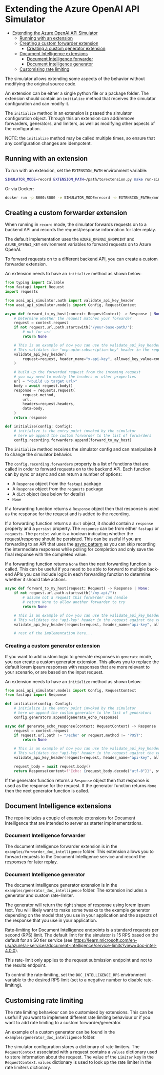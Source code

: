 # Extending the Azure OpenAI API Simulator

- [Extending the Azure OpenAI API Simulator](#extending-the-azure-openai-api-simulator)
  - [Running with an extension](#running-with-an-extension)
  - [Creating a custom forwarder extension](#creating-a-custom-forwarder-extension)
    - [Creating a custom generator extension](#creating-a-custom-generator-extension)
  - [Document Intelligence extensions](#document-intelligence-extensions)
    - [Document Intelligence forwarder](#document-intelligence-forwarder)
    - [Document Intelligence generator](#document-intelligence-generator)
  - [Customising rate limiting](#customising-rate-limiting)

The simulator allows extending some aspects of the behavior without modifying the original source code.

An extension can be either a single python file or a package folder.
The extension should contain an `initialize` method that receives the simulator configuration and can modify it.

The `initialize` method in an extension is psased the simulator configuration object.
Through this an extension can add/remove forwarders, generators, and limiters, as well as modifying other aspects of the configuration.

NOTE: the `initialize` method may be called multiple times, so ensure that any configuration changes are idempotent.

## Running with an extension

To run with an extension,  set the `EXTENSION_PATH` environment variable:

```bash
SIMULATOR_MODE=record EXTENSION_PATH=/path/to/extension.py make run-simulated-api
```

Or via Docker:

```bash
docker run -p 8000:8000 -e SIMULATOR_MODE=record -e EXTENSION_PATH=/mnt/extension.py -v /path/to/extension.py:/mnt/extension.py
```

## Creating a custom forwarder extension

When running in `record` mode, the simulator forwards requests on to a backend API and records the request/response information for later replay.

The default implementation uses the `AZURE_OPENAI_ENDPOINT` and `AZURE_OPENAI_KEY` environment variables to forward requests on to Azure OpenAI.

To forward requests on to a different backend API, you can create a custom forwarder extension.

An extension needs to have an `initialize` method as shown below:

```python
from typing import Callable
from fastapi import Request
import requests

from aoai_api_simulator.auth import validate_api_key_header
from aoai_api_simulator.models import Config, RequestContext

async def forward_to_my_host(context: RequestContext) -> Response | None:
    # Determine whether the request matches your forwarder
    request = context.request
    if not request.url.path.startswith("/your-base-path/"):
        # not for us!
        return None

    # This is an example of how you can use the validate_api_key_header function
    # This validates the "ocp-apim-subscription-key" header in the request against the configured API key
    validate_api_key_header(
        request=request, header_name="x-api-key", allowed_key_value=context.config.simulator_api_key
    )

    # build up the forwarded request from the incoming request
    # you may need to modify the headers or other properties
    url = "<build up target url>"
    body = await request.body()
    response = requests.request(
        request.method,
        url,
        headers=request.headers,
        data=body,
    )
    return response

def initialize(config: Config):
    # initialize is the entry point invoked by the simulator
    # here we append the custom forwarder to the list of forwarders
    config.recording.forwarders.append(forward_to_my_host)
```

The `initialize` method receives the simulator config and can manipulate it to change the simulator behavior.

The `config.recording.forwarders` property is a list of functions that are called in order to forward requests on to the backend API.
Each function can by sync or async and can return a number of options:

- A `Response` object from the `fastapi` package
- A `Response` object from the `requests` package
- A `dict` object (see below for details)
- `None`

If a forwarding function returns a `Response` object then that response is used as the response for the request and is added to the recording.

If a forwarding function returns a `dict` object, it should contain a `response` property and a `persist` property.
The `response` can be from either `fastapi` or `requests`. The `persist` value is a boolean indicating whether the request/response should be persisted.
This can be useful if you are forwarding to an API that uses the [async pattern](https://learn.microsoft.com/en-us/azure/architecture/patterns/async-request-reply) as you can skip recording the intermediate responses while polling for completion and only save the final response with the completed value.

If a forwarding function returns `None` then the next forwarding function is called.
This can be useful if you need to be able to forward to multiple back-end APIs you can include logic in each forwarding function to determine whether it should take actions.

```python
async def forward_to_my_host(request: Request) -> Response | None:
    if not request.url.path.startswith("/my-api/"):
        # assume not a request this forwarder can handle
        # return None to allow another forwarder to try
        return None

    # This is an example of how you can use the validate_api_key_header function
    # This validates the "api-key" header in the request against the configured API key
    validate_api_key_header(request=request, header_name="api-key", allowed_key_value=context.config.simulator_api_key)

    # rest of the implementation here...
```

### Creating a custom generator extension

If you want to add custom logic to generate responses in `generate` mode, you can create a custom generator extension.
This allows you to replace the default lorem ipsum responses with responses that are more relevant to your scenario, or are based on the input request.

An extension needs to have an `initialize` method as shown below:

```python
from aoai_api_simulator.models import Config, RequestContext
from fastapi import Response

def initialize(config: Config):
    # initialize is the entry point invoked by the simulator
    # here we append the custom generator to the list of generators
    config.generators.append(generate_echo_response)

async def generate_echo_response(context: RequestContext) -> Response | None:
    request = context.request
    if request.url.path != "/echo" or request.method != "POST":
        return None

    # This is an example of how you can use the validate_api_key_header function
    # This validates the "api-key" header in the request against the configured API key
    validate_api_key_header(request=request, header_name="api-key", allowed_key_value=context.config.simulator_api_key)

    request_body = await request.body()
    return Response(content=f"Echo: {request_body.decode("utf-8")}", status_code=200)
```

If the generator function returns a `Response` object then that response is used as the response for the request.
If the generator function returns `None` then the next generator function is called.

## Document Intelligence extensions

The repo includes a couple of example extensions for Document Intelligence that are intended to server as  starter implmementations.

### Document Intelligence forwarder

The document intelligence forwarder extension is in the `examples/forwarder_doc_intelligence` folder.
This extension allows you to forward requests to the Document Intelligence service and record the responses for later replay.

### Document Intelligence generator

The document intelligence generator extension is in the `examples/generator_doc_intelligence` folder.
The extension includes a generator and custom rate-limiter.

The generator will return the right shape of response using lorem ipsum text.
You will likely want to make some tweaks to the example generator depending on the model that you use in your application and the aspects of the response that you use in your application.

Rate-limiting for Document Intelligence endpoints is a standard requests per second (RPS) limit.
The default limit for the simulator is 15 RPS based on the default for an S0 tier service (see <https://learn.microsoft.com/en-us/azure/ai-services/document-intelligence/service-limits?view=doc-intel-4.0.0>).

This rate-limit only applies to the request submission endpoint and not to the results endpoint.

To control the rate-limiting, set the `DOC_INTELLIGENCE_RPS` environment variable to the desired RPS limit (set to a negative number to disable rate-limiting).

## Customising rate limiting

The rate limiting behaviour can be customised by extensions.
This can be useful if you want to implement different rate limiting behaviour or if you want to add rate limiting to a custom forwarder/generator.

An example of a custom generator can be found in the `examples/generator_doc_intelligence` folder.

The simulator configuration stores a dictionary of rate limiters.
The `RequestContext` associated with a request contains a `values` dictionary used to store information about the request.
The value of the `Limiter` key in the `RequestContext.values` dictionary is used to look up the rate limiter in the rate limiters dictionary.

